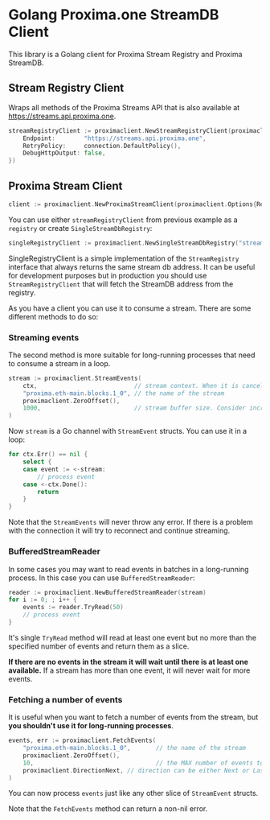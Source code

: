 # Golang Proxima.one StreamDB Client

This library is a Golang client for Proxima Stream Registry and Proxima StreamDB.

## Stream Registry Client
Wraps all methods of the Proxima Streams API that is also available at https://streams.api.proxima.one.

```go
streamRegistryClient := proximaclient.NewStreamRegistryClient(proximaclient.StreamRegistryClientOptions{
    Endpoint:        "https://streams.api.proxima.one",
    RetryPolicy:     connection.DefaultPolicy(),
    DebugHttpOutput: false,
})
```

## Proxima Stream Client

```go
client := proximaclient.NewProximaStreamClient(proximaclient.Options{Registry: registry})
```
You can use either `streamRegistryClient` from previous example as a `registry` or create `SingleStreamDbRegistry`:
```go
singleRegistryClient := proximaclient.NewSingleStreamDbRegistry("streams.buh.apps.proxima.one:443")
```
SingleRegistryClient is a simple implementation of the `StreamRegistry` interface that always returns the same stream db address.
It can be useful for development purposes but in production you should use `StreamRegistryClient` that will fetch the StreamDB address from the registry.

As you have a client you can use it to consume a stream. There are some different methods to do so:

### Streaming events
The second method is more suitable for long-running processes that need to consume a stream in a loop.
```go
stream := proximaclient.StreamEvents(
    ctx,                           // stream context. When it is cancelled the stream will be closed
    "proxima.eth-main.blocks.1_0", // the name of the stream
    proximaclient.ZeroOffset(),
    1000,                          // stream buffer size. Consider increasing it if you have unstable network connection
)
```
Now `stream` is a Go channel with `StreamEvent` structs. You can use it in a loop:
```go
for ctx.Err() == nil {
    select {
    case event := <-stream:
        // process event
    case <-ctx.Done():
        return
    }
}
```
Note that the `StreamEvents` will never throw any error. If there is a problem with the connection it will try to reconnect and continue streaming.

### BufferedStreamReader
In some cases you may want to read events in batches in a long-running process. In this case you can use `BufferedStreamReader`:
```go
reader := proximaclient.NewBufferedStreamReader(stream)
for i := 0; ; i++ {
    events := reader.TryRead(50)
    // process event
}
```
It's single `TryRead` method will read at least one event but no more than the specified number of events and return them as a slice.

<b>If there are no events in the stream it will wait until there is at least one available.</b> If a stream has more than one event, it will never wait for more events.

### Fetching a number of events
It is useful when you want to fetch a number of events from the stream, but <b>you shouldn't use it for long-running processes</b>.
```go
events, err := proximaclient.FetchEvents(
    "proxima.eth-main.blocks.1_0",       // the name of the stream
    proximaclient.ZeroOffset(),
    10,                                  // the MAX number of events to fetch
    proximaclient.DirectionNext, // direction can be either Next or Last which means forward or backward
)
```
You can now process `events` just like any other slice of `StreamEvent` structs.

Note that the `FetchEvents` method can return a non-nil error.

